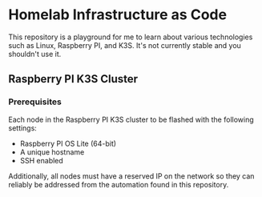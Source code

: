 # Homelab Infrastructure as Code

This repository is a playground for me to learn about various technologies such as Linux, Raspberry PI, and K3S. It's not currently stable and you shouldn't use it.

## Raspberry PI K3S Cluster

### Prerequisites

Each node in the Raspberry PI K3S cluster to be flashed with the following settings:

- Raspberry PI OS Lite (64-bit)
- A unique hostname
- SSH enabled

Additionally, all nodes must have a reserved IP on the network so they can reliably be addressed from the automation found in this repository.
